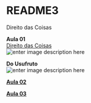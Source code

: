 # README3

Direito das Coisas

**Aula 01**  
 [Direito das Coisas](https://1drv.ms/p/s!AjO4oAHV5BZuhJMx4An4dj7nG7RECA?e=7txmvM)  
 ![enter image description here](https://i.pinimg.com/originals/c3/c8/c8/c3c8c818179dbf050f6b67363daa7dcf.jpg)

**Do Usufruto**  
 ![enter image description here](https://direitoturmab.files.wordpress.com/2013/05/usufruto.png)

[**Aula 02**](https://github.com/ErisonBarros/LegislacaoTerritorial/blob/master/README5.md)

[**Aula 03**](https://drive.google.com/file/d/1RUEylemZXKAW5ZEUxQvFhIX_LREiVA-I/view?usp=sharing)

